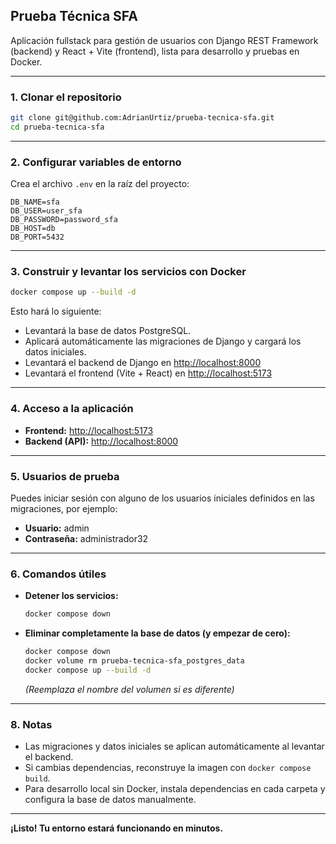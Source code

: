 ## Prueba Técnica SFA

Aplicación fullstack para gestión de usuarios con Django REST Framework (backend) y React + Vite (frontend), lista para desarrollo y pruebas en Docker.

---

### 1. Clonar el repositorio

```bash
git clone git@github.com:AdrianUrtiz/prueba-tecnica-sfa.git
cd prueba-tecnica-sfa
```

---

### 2. Configurar variables de entorno

Crea el archivo `.env` en la raíz del proyecto:

```env
DB_NAME=sfa
DB_USER=user_sfa
DB_PASSWORD=password_sfa
DB_HOST=db
DB_PORT=5432
```

---

### 3. Construir y levantar los servicios con Docker

```bash
docker compose up --build -d
```

Esto hará lo siguiente:
- Levantará la base de datos PostgreSQL.
- Aplicará automáticamente las migraciones de Django y cargará los datos iniciales.
- Levantará el backend de Django en [http://localhost:8000](http://localhost:8000)
- Levantará el frontend (Vite + React) en [http://localhost:5173](http://localhost:5173)

---

### 4. Acceso a la aplicación

- **Frontend:** [http://localhost:5173](http://localhost:5173)
- **Backend (API):** [http://localhost:8000](http://localhost:8000)

---

### 5. Usuarios de prueba

Puedes iniciar sesión con alguno de los usuarios iniciales definidos en las migraciones, por ejemplo:

- **Usuario:** admin  
- **Contraseña:** administrador32

---

### 6. Comandos útiles

- **Detener los servicios:**
	```bash
	docker compose down
	```
- **Eliminar completamente la base de datos (y empezar de cero):**
	```bash
	docker compose down
	docker volume rm prueba-tecnica-sfa_postgres_data
	docker compose up --build -d
	```
	*(Reemplaza el nombre del volumen si es diferente)*

---


### 8. Notas

- Las migraciones y datos iniciales se aplican automáticamente al levantar el backend.
- Si cambias dependencias, reconstruye la imagen con `docker compose build`.
- Para desarrollo local sin Docker, instala dependencias en cada carpeta y configura la base de datos manualmente.

---

**¡Listo! Tu entorno estará funcionando en minutos.**
